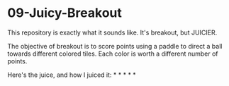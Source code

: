 # 09-Juicy-Breakout
This repository is exactly what it sounds like. It's breakout, but JUICIER.

The objective of breakout is to score points using a paddle to direct a ball towards different colored tiles. 
Each color is worth a different number of points. 

Here's the juice, and how I juiced it:
*
*
*
*
*
